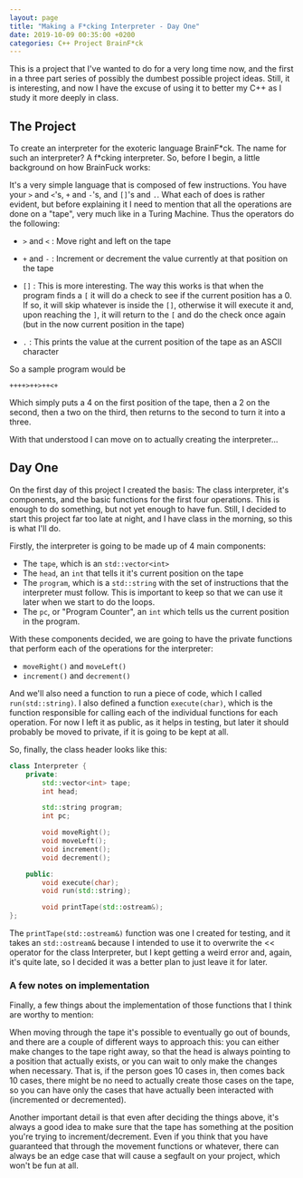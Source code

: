 ```yaml
---
layout: page
title: "Making a F*cking Interpreter - Day One"
date: 2019-10-09 00:35:00 +0200
categories: C++ Project BrainF*ck
---
```


This is a project that I've wanted to do for a very long time now, and the first in a three part series of possibly the dumbest possible project ideas. Still, it is interesting, and now I have the excuse of using it to better my C++ as I study it more deeply in class.

## The Project

To create an interpreter for the exoteric language BrainF\*ck. The name for such an interpreter? A f\*cking interpreter. So, before I begin, a little background on how BrainFuck works:

It's a very simple language that is composed of few instructions. You have your `>` and `<`'s, `+` and `-`'s, and `[]`'s and `.`. What each of does is rather evident, but before explaining it I need to mention that all the operations are done on a "tape", very much like in a Turing Machine. Thus the operators do the following:

* `>` and `<` : Move right and left on the tape

* `+` and `-` : Increment or decrement the value currently at that position on the tape

* `[]` : This is more interesting. The way this works is that when the program finds a `[` it will do a check to see if the current position has a 0. If so, it will skip whatever is inside the `[]`, otherwise it will execute it and, upon reaching the `]`, it will return to the `[` and do the check once again (but in the now current position in the tape)

* `.` : This prints the value at the current position of the tape as an ASCII character

So a sample program would be

```
++++>++>++<+
```

Which simply puts a 4 on the first position of the tape, then a 2 on the second, then a two on the third, then returns to the second to turn it into a three.

With that understood I can move on to actually creating the interpreter...

## Day One

On the first day of this project I created the basis: The class interpreter, it's components, and the basic functions for the first four operations. This is enough to do something, but not yet enough to have fun. Still, I decided to start this project far too late at night, and I have class in the morning, so this is what I'll do.

Firstly, the interpreter is going to be made up of 4 main components:

* The `tape`, which is an `std::vector<int>`
* The `head`, an `int` that tells it it's current position on the tape
* The `program`, which is a `std::string` with the set of instructions that the interpreter must follow. This is important to keep so that we can use it later when we start to do the loops.
* The `pc`, or "Program Counter", an `int` which tells us the current position in the program.

With these components decided, we are going to have the private functions that perform each of the operations for the interpreter:

* `moveRight()` and `moveLeft()`
* `increment()` and `decrement()`

And we'll also need a function to run a piece of code, which I called `run(std::string)`. I also defined a function `execute(char)`, which is the function responsible for calling each of the individual functions for each operation. For now I left it as public, as it helps in testing, but later it should probably be moved to private, if it is going to be kept at all.

So, finally, the class header looks like this:

```C++
class Interpreter {
    private:
        std::vector<int> tape;
        int head;

        std::string program;
        int pc;

        void moveRight();
        void moveLeft();
        void increment();
        void decrement();

    public:
        void execute(char);
        void run(std::string);

        void printTape(std::ostream&);
};
```

The `printTape(std::ostream&)` function was one I created for testing, and it takes an `std::ostream&` because I intended to use it to overwrite the << operator for the class Interpreter, but I kept getting a weird error and, again, it's quite late, so I decided it was a better plan to just leave it for later.

### A few notes on implementation

Finally, a few things about the implementation of those functions that I think are worthy to mention:

When moving through the tape it's possible to eventually go out of bounds, and there are a couple of different ways to approach this: you can either make changes to the tape right away, so that the head is always pointing to a position that actually exists, or you can wait to only make the changes when necessary. That is, if the person goes 10 cases in, then comes back 10 cases, there might be no need to actually create those cases on the tape, so you can have only the cases that have actually been interacted with (incremented or decremented).

Another important detail is that even after deciding the things above, it's always a good idea to make sure that the tape has something at the position you're trying to increment/decrement. Even if you think that you have guaranteed that through the movement functions or whatever, there can always be an edge case that will cause a segfault on your project, which won't be fun at all.